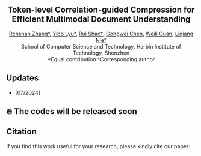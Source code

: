 <div align="center">
<h2 class="papername"> Token-level Correlation-guided Compression for Efficient Multimodal Document Understanding </h2>
<div>
    <a href="#" target="_blank">Renshan Zhang*</a>,
    <a href="#" target="_blank">Yibo Lyu*</a>,
    <a href="https://rshaojimmy.github.io/" target="_blank">Rui Shao†</a>,
    <a href="https://scholar.google.com/citations?user=Mpg0w3cAAAAJ" target="_blank">Gongwei Chen</a>,
    <a href="http://faculty.hitsz.edu.cn/guanweili" target="_blank">Weili Guan</a>,
    <a href="https://liqiangnie.github.io/" target="_blank">Liqiang Nie†</a>
</div>
School of Computer Science and Technology, Harbin Institute of Technology, Shenzhen<br>
*Equal contribution
†Corresponding author
</div>

## Updates
- [07/2024]

## :fire: The codes will be released soon


## Citation

If you find this work useful for your research, please kindly cite our paper:
